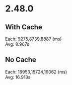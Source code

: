 
# 2.48.0

## With Cache

Each: 9275,8739,8887 (ms)  
Avg: 8.967s

## No Cache

Each: 18953,15724,16062 (ms)  
Avg: 16.913s
  